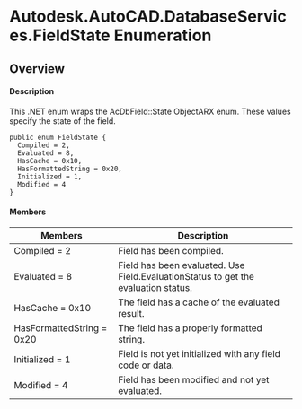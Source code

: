 # Autodesk.AutoCAD.DatabaseServices.FieldState Enumeration

## Overview

#### Description
This .NET enum wraps the AcDbField::State ObjectARX enum. These values specify the state of the field.
```text
public enum FieldState {
  Compiled = 2,
  Evaluated = 8,
  HasCache = 0x10,
  HasFormattedString = 0x20,
  Initialized = 1,
  Modified = 4
}
```

#### Members

| Members | Description |
| --- | --- |
| Compiled = 2 | Field has been compiled. |
| Evaluated = 8 | Field has been evaluated. Use Field.EvaluationStatus to get the evaluation status. |
| HasCache = 0x10 | The field has a cache of the evaluated result. |
| HasFormattedString = 0x20 | The field has a properly formatted string. |
| Initialized = 1 | Field is not yet initialized with any field code or data. |
| Modified = 4 | Field has been modified and not yet evaluated. |